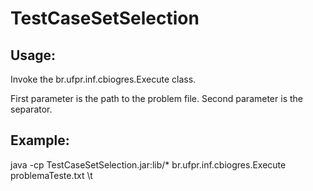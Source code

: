 # TestCaseSetSelection

## Usage:

Invoke the br.ufpr.inf.cbiogres.Execute class.

First parameter is the path to the problem file.
Second parameter is the separator.

## Example:

java -cp TestCaseSetSelection.jar:lib/* br.ufpr.inf.cbiogres.Execute problemaTeste.txt \t
